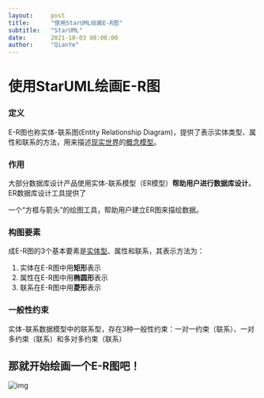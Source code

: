 ```yaml
---
layout:     post
title:      "使用StarUML绘画E-R图"
subtitle:   "StarUML"
date:       2021-10-03 08:00:00
author:     "QianYe"
---
```


# 使用StarUML绘画E-R图

### 定义

E-R图也称实体-联系图(Entity Relationship Diagram)，提供了表示实体类型、属性和联系的方法，用来描述[现实世界](https://baike.baidu.com/item/现实世界/688877)的[概念模型](https://baike.baidu.com/item/概念模型/3187025)。

### 作用

大部分数据库设计产品使用实体-联系模型（ER模型）**帮助用户进行数据库设计**。ER数据库设计工具提供了

一个“方框与箭头”的绘图工具，帮助用户建立ER图来描绘数据。

### 构图要素

成E-R图的3个基本要素是[实体型](https://baike.baidu.com/item/实体型)、属性和联系，其表示方法为：

1. 实体在E-R图中用**矩形**表示
2. 属性在E-R图中用**椭圆形**表示
3. 联系在E-R图中用**菱形**表示

### 一般性约束

实体-联系数据模型中的联系型，存在3种一般性约束：一对一约束（联系）、一对多约束（联系）和多对多约束（联系）

## 那就开始绘画一个E-R图吧！

![img](https://raw.githubusercontent.com/zhou431615/GithubForDemo/master/demo/img/202110051627492.jpeg)
